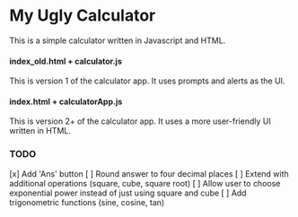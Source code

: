 # My Ugly Calculator
This is a simple calculator written in Javascript and HTML.

#### index_old.html + calculator.js
This is version 1 of the calculator app. It uses prompts and alerts as the UI.

#### index.html + calculatorApp.js
This is version 2+ of the calculator app. It uses a more user-friendly UI written in HTML.

### TODO
[x]  Add 'Ans' button
[ ] Round answer to four decimal places
[ ] Extend with additional operations (square, cube, square root)
[ ] Allow user to choose exponential power instead of just using square and cube
[ ] Add trigonometric functions (sine, cosine, tan)